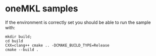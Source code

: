# oneMKL samples

If the environment is correctly set you should be able to run the sample with:
```
mkdir build; 
cd build 
CXX=clang++ cmake .. -DCMAKE_BUILD_TYPE=Release
cmake --build .
```
